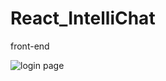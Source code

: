 # React_IntelliChat
front-end

![login page](https://github.com/Jerry010204/React_IntelliChat/assets/98901542/901d0632-90cb-4034-8275-4ed55bc627e3)
